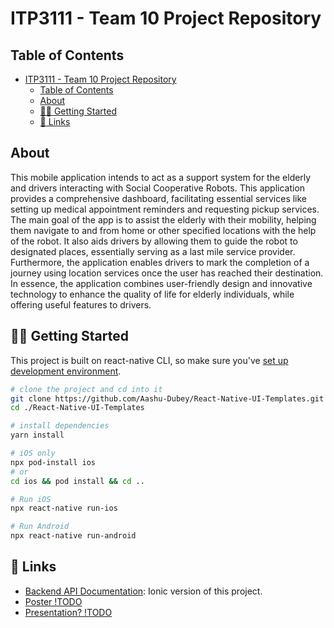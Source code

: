 # ITP3111 - Team 10 Project Repository

## Table of Contents
<!-- generate the table of content for me -->
- [ITP3111 - Team 10 Project Repository](#itp3111---team-10-project-repository)
  - [Table of Contents](#table-of-contents)
  - [About](#about)
  - [💪🏼 Getting Started](#-getting-started)
  - [🔗 Links](#-links)

## About

This mobile application intends to act as a support system for the elderly and drivers interacting with Social Cooperative Robots. This application provides a comprehensive dashboard, facilitating essential services like setting up medical appointment reminders and requesting pickup services. The main goal of the app is to assist the elderly with their mobility, helping them navigate to and from home or other specified locations with the help of the robot. It also aids drivers by allowing them to guide the robot to designated places, essentially serving as a last mile service provider. Furthermore, the application enables drivers to mark the completion of a journey using location services once the user has reached their destination. In essence, the application combines user-friendly design and innovative technology to enhance the quality of life for elderly individuals, while offering useful features to drivers.

## 💪🏼 Getting Started

This project is built on react-native CLI, so make sure you've [set up development environment](https://reactnative.dev/docs/environment-setup).

```bash
# clone the project and cd into it
git clone https://github.com/Aashu-Dubey/React-Native-UI-Templates.git
cd ./React-Native-UI-Templates

# install dependencies
yarn install

# iOS only
npx pod-install ios
# or
cd ios && pod install && cd ..

# Run iOS
npx react-native run-ios

# Run Android
npx react-native run-android

```


## 🔗 Links

- [Backend API Documentation](https://github.com/Aashu-Dubey/Ionic-UI-Templates): Ionic version of this project.
- [Poster !TODO](google.com)
- [Presentation? !TODO](google.com)
